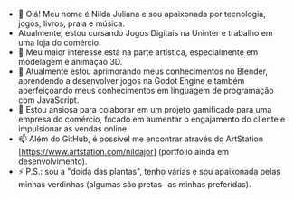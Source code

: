 - 👋 Olá! Meu nome é Nilda Juliana e sou apaixonada por tecnologia, jogos, livros, praia e música.
- Atualmente, estou cursando Jogos Digitais na Uninter e trabalho em uma loja do comércio.  
- 👀 Meu maior interesse está na parte artística, especialmente em modelagem e animação 3D. 
- 🌱 Atualmente estou aprimorando meus conhecimentos no Blender, aprendendo a desenvolver jogos na Godot Engine e também aperfeiçoando meus conhecimentos em linguagem de programação com JavaScript. 
- 💞️ Estou ansiosa para colaborar em um projeto gamificado para uma empresa do comércio, focado em aumentar o engajamento do cliente e impulsionar as vendas online.
- 📫 Além do GitHub, é possível me encontrar através do ArtStation [https://www.artstation.com/nildajor] (portfólio ainda em desenvolvimento). 
- ⚡ P.S.: sou a "doida das plantas", tenho várias e sou apaixonada pelas minhas verdinhas (algumas são pretas -as minhas preferidas). 

<!---
NildaJuliana/NildaJuliana is a ✨ special ✨ repository because its `README.md` (this file) appears on your GitHub profile.
You can click the Preview link to take a look at your changes.
--->
